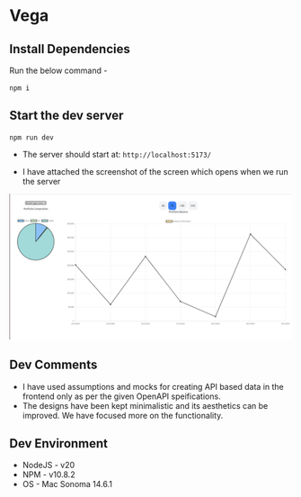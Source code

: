 # Vega

## Install Dependencies

Run the below command -

```
npm i
```

## Start the dev server

```
npm run dev
```

- The server should start at: `http://localhost:5173/`

- I have attached the screenshot of the screen which opens when we run the server

![Alt text](public/app_ss.png?raw=true "Title")

## Dev Comments

- I have used assumptions and mocks for creating API based data in the frontend only as per the given OpenAPI speifications.
- The designs have been kept minimalistic and its aesthetics can be improved. We have focused more on the functionality.

## Dev Environment

- NodeJS - v20
- NPM - v10.8.2
- OS - Mac Sonoma 14.6.1
